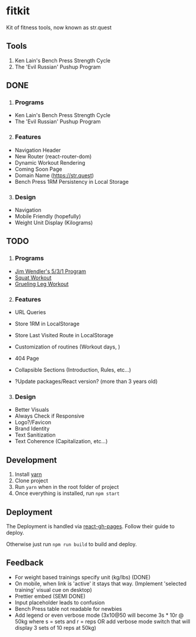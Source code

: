 # fitkit
Kit of fitness tools, now known as str.quest

## Tools
1. Ken Lain's Bench Press Strength Cycle
2. The 'Evil Russian' Pushup Program

## DONE
1. ### Programs
- Ken Lain's Bench Press Strength Cycle
- The 'Evil Russian' Pushup Program

2. ### Features
- Navigation Header
- New Router (react-router-dom)
- Dynamic Workout Rendering
- Coming Soon Page
- Domain Name (https://str.quest)
- Bench Press 1RM Persistency in Local Storage

3. ### Design
- Navigation
- Mobile Friendly (hopefully)
- Weight Unit Display (Kilograms)

## TODO
1. ### Programs
- [Jim Wendler's 5/3/1 Program](https://www.superphysique.org/articles/4272)
- [Squat Workout](https://www.exerse.fr/programme-squat.php#:~:text=En%20semaine%201%2C%20il%20vous,%2C%2085%25%20et%2095%25.)
- [Grueling Leg Workout](https://www.mensjournal.com/health-fitness/most-grueling-leg-workout-all-time/)

2. ### Features
- URL Queries
- Store 1RM in LocalStorage
- Store Last Visited Route in LocalStorage
- Customization of routines (Workout days, )
- 404 Page
- Collapsible Sections (Introduction, Rules, etc...)

- ?Update packages/React version? (more than 3 years old)

3. ### Design
- Better Visuals
- Always Check if Responsive
- Logo?/Favicon
- Brand Identity
- Text Sanitization
- Text Coherence (Capitalization, etc...)

## Development
1. Install [yarn](https://yarnpkg.com/)
2. Clone project
3. Run `yarn` when in the root folder of project
4. Once everything is installed, run `npm start`

## Deployment
The Deployment is handled via [react-gh-pages](https://github.com/gitname/react-gh-pages). Follow their guide to deploy.

Otherwise just run `npm run build` to build and deploy.

## Feedback
- For weight based trainings specify unit (kg/lbs) (DONE)
- On mobile, when link is 'active' it stays that way. (Implement 'selected training' visual cue on desktop)
- Prettier embed (SEMI DONE)
- Input placeholder leads to confusion
- Bench Press table not readable for newbies
- Add legend or even verbose mode (3x10@50 will become 3s * 10r @ 50kg where s = sets and r = reps
OR add verbose mode switch that will display 3 sets of 10 reps at 50kg)

